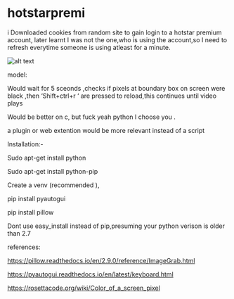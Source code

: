 # hotstarpremi
i Downloaded cookies from random site to gain login to a hotstar premium account, later  learnt I was not the one,who is using the account,so I need to refresh everytime someone is using  atleast for a minute.

![alt text](https://github.com/YDchowdary/hotstarpremi/blob/master/maif.png)

model:

Would wait for 5 sceonds ,checks if pixels at boundary box on screen were black ,then ‘Shift+ctrl+r ‘ are pressed to reload,this continues until video plays  

Would be better on c, but fuck yeah python I choose you .

a plugin or web extention would be more relevant instead of a script

Installation:-

Sudo apt-get install python

Sudo apt-get install python-pip

Create a venv (recommended ),

pip install pyautogui

pip install pillow 

Dont use easy_install instead of pip,presuming your python verison is older than 2.7

references:

https://pillow.readthedocs.io/en/2.9.0/reference/ImageGrab.html

https://pyautogui.readthedocs.io/en/latest/keyboard.html

https://rosettacode.org/wiki/Color_of_a_screen_pixel
